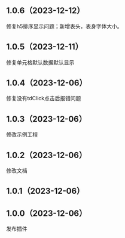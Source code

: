 ## 1.0.6（2023-12-12）
修复h5排序显示问题；新增表头，表身字体大小。
## 1.0.5（2023-12-11）
修复单元格默认数据默认显示
## 1.0.4（2023-12-06）
修复没有tdClick点击后报错问题
## 1.0.3（2023-12-06）
修改示例工程
## 1.0.2（2023-12-06）
修改文档
## 1.0.1（2023-12-06）
## 1.0.0（2023-12-06）
发布插件
